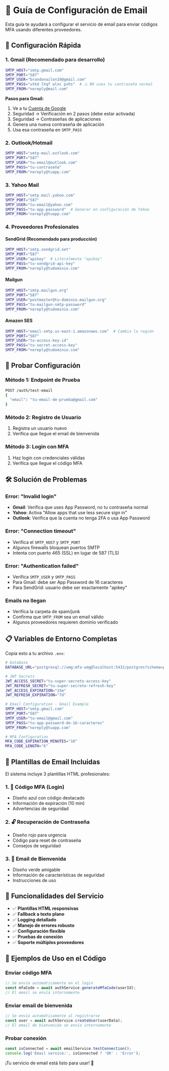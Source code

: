 # 📧 Guía de Configuración de Email

Esta guía te ayudará a configurar el servicio de email para enviar códigos MFA usando diferentes proveedores.

## 🔧 Configuración Rápida

### 1. Gmail (Recomendado para desarrollo)

```bash
SMTP_HOST="smtp.gmail.com"
SMTP_PORT="587"
SMTP_USER="brandonailon19@gmail.com"
SMTP_PASS="utkd lhqf wlxc pvhs"  # ⚠️ NO uses tu contraseña normal
SMTP_FROM="noreply@mail.com"
```

**Pasos para Gmail:**
1. Ve a tu [Cuenta de Google](https://myaccount.google.com/)
2. Seguridad → Verificación en 2 pasos (debe estar activada)
3. Seguridad → Contraseñas de aplicaciones
4. Genera una nueva contraseña de aplicación
5. Usa esa contraseña en `SMTP_PASS`

### 2. Outlook/Hotmail

```bash
SMTP_HOST="smtp-mail.outlook.com"
SMTP_PORT="587"
SMTP_USER="tu-email@outlook.com"
SMTP_PASS="tu-contraseña"
SMTP_FROM="noreply@tuapp.com"
```

### 3. Yahoo Mail

```bash
SMTP_HOST="smtp.mail.yahoo.com"
SMTP_PORT="587"
SMTP_USER="tu-email@yahoo.com"
SMTP_PASS="tu-app-password"  # Generar en configuración de Yahoo
SMTP_FROM="noreply@tuapp.com"
```

### 4. Proveedores Profesionales

#### SendGrid (Recomendado para producción)
```bash
SMTP_HOST="smtp.sendgrid.net"
SMTP_PORT="587"
SMTP_USER="apikey"  # Literalmente "apikey"
SMTP_PASS="tu-sendgrid-api-key"
SMTP_FROM="noreply@tudominio.com"
```

#### Mailgun
```bash
SMTP_HOST="smtp.mailgun.org"
SMTP_PORT="587"
SMTP_USER="postmaster@tu-dominio.mailgun.org"
SMTP_PASS="tu-mailgun-smtp-password"
SMTP_FROM="noreply@tudominio.com"
```

#### Amazon SES
```bash
SMTP_HOST="email-smtp.us-east-1.amazonaws.com"  # Cambia la región
SMTP_PORT="587"
SMTP_USER="tu-access-key-id"
SMTP_PASS="tu-secret-access-key"
SMTP_FROM="noreply@tudominio.com"
```

## 🧪 Probar Configuración

### Método 1: Endpoint de Prueba
```bash
POST /auth/test-email
{
  "email": "tu-email-de-prueba@gmail.com"
}
```

### Método 2: Registro de Usuario
1. Registra un usuario nuevo
2. Verifica que llegue el email de bienvenida

### Método 3: Login con MFA
1. Haz login con credenciales válidas
2. Verifica que llegue el código MFA

## 🛠️ Solución de Problemas

### Error: "Invalid login"
- **Gmail**: Verifica que uses App Password, no tu contraseña normal
- **Yahoo**: Activa "Allow apps that use less secure sign in"
- **Outlook**: Verifica que la cuenta no tenga 2FA o usa App Password

### Error: "Connection timeout"
- Verifica el `SMTP_HOST` y `SMTP_PORT`
- Algunos firewalls bloquean puertos SMTP
- Intenta con puerto 465 (SSL) en lugar de 587 (TLS)

### Error: "Authentication failed"
- Verifica `SMTP_USER` y `SMTP_PASS`
- Para Gmail: debe ser App Password de 16 caracteres
- Para SendGrid: usuario debe ser exactamente "apikey"

### Emails no llegan
- Verifica la carpeta de spam/junk
- Confirma que `SMTP_FROM` sea un email válido
- Algunos proveedores requieren dominio verificado

## 📋 Variables de Entorno Completas

Copia esto a tu archivo `.env`:

```bash
# Database
DATABASE_URL="postgresql://umg:mfa-umg@localhost:5432/postgres?schema=public"

# JWT Secrets
JWT_ACCESS_SECRET="tu-super-secreto-access-key"
JWT_REFRESH_SECRET="tu-super-secreto-refresh-key"
JWT_ACCESS_EXPIRATION="15m"
JWT_REFRESH_EXPIRATION="7d"

# Email Configuration - Gmail Example
SMTP_HOST="smtp.gmail.com"
SMTP_PORT="587"
SMTP_USER="tu-email@gmail.com"
SMTP_PASS="tu-app-password-de-16-caracteres"
SMTP_FROM="noreply@tuapp.com"

# MFA Configuration
MFA_CODE_EXPIRATION_MINUTES="10"
MFA_CODE_LENGTH="6"
```

## 🎨 Plantillas de Email Incluidas

El sistema incluye 3 plantillas HTML profesionales:

### 1. 🔐 Código MFA (Login)
- Diseño azul con código destacado
- Información de expiración (10 min)
- Advertencias de seguridad

### 2. 🔓 Recuperación de Contraseña
- Diseño rojo para urgencia
- Código para reset de contraseña
- Consejos de seguridad

### 3. 🎉 Email de Bienvenida
- Diseño verde amigable
- Información de características de seguridad
- Instrucciones de uso

## 🚀 Funcionalidades del Servicio

- ✅ **Plantillas HTML responsivas**
- ✅ **Fallback a texto plano**
- ✅ **Logging detallado**
- ✅ **Manejo de errores robusto**
- ✅ **Configuración flexible**
- ✅ **Pruebas de conexión**
- ✅ **Soporte múltiples proveedores**

## 📱 Ejemplos de Uso en el Código

### Enviar código MFA
```typescript
// Se envía automáticamente en el login
const mfaCode = await authService.generateMfaCode(userId);
// El email se envía internamente
```

### Enviar email de bienvenida
```typescript
// Se envía automáticamente al registrarse
const user = await authService.createUser(userData);
// El email de bienvenida se envía internamente
```

### Probar conexión
```typescript
const isConnected = await emailService.testConnection();
console.log('Email service:', isConnected ? 'OK' : 'Error');
```

¡Tu servicio de email está listo para usar! 🎉
